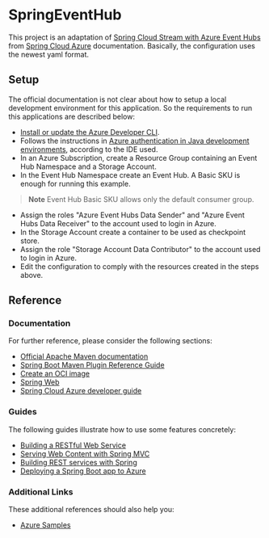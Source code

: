 # SpringEventHub

This project is an adaptation of [Spring Cloud Stream with Azure Event Hubs](https://learn.microsoft.com/en-us/azure/developer/java/spring-framework/configure-spring-cloud-stream-binder-java-app-azure-event-hub) from [Spring Cloud Azure](https://learn.microsoft.com/en-us/azure/developer/java/spring-framework/) documentation. Basically, the configuration uses the newest yaml format.

## Setup

The official documentation is not clear about how to setup a local development environment for this application. So the requirements to run this applications are described below:

* [Install or update the Azure Developer CLI](https://learn.microsoft.com/en-us/azure/developer/azure-developer-cli/install-azd).
* Follows the instructions in [Azure authentication in Java development environments](https://learn.microsoft.com/en-us/azure/developer/java/sdk/identity-dev-env-auth#azure-cli-credential), according to the IDE used.
* In an Azure Subscription, create a Resource Group containing an Event Hub Namespace and a Storage Account.
* In the Event Hub Namespace create an Event Hub. A Basic SKU is enough for running this example.
> **Note**
> Event Hub Basic SKU allows only the default consumer group.
* Assign the roles "Azure Event Hubs Data Sender" and "Azure Event Hubs Data Receiver" to the account used to login in Azure.
* In the Storage Account create a container to be used as checkpoint store.
* Assign the role "Storage Account Data Contributor" to the account used to login in Azure.
* Edit the configuration to comply with the resources created in the steps above.

## Reference

### Documentation
For further reference, please consider the following sections:

* [Official Apache Maven documentation](https://maven.apache.org/guides/index.html)
* [Spring Boot Maven Plugin Reference Guide](https://docs.spring.io/spring-boot/docs/3.1.5/maven-plugin/reference/html/)
* [Create an OCI image](https://docs.spring.io/spring-boot/docs/3.1.5/maven-plugin/reference/html/#build-image)
* [Spring Web](https://docs.spring.io/spring-boot/docs/3.1.5/reference/htmlsingle/index.html#web)
* [Spring Cloud Azure developer guide](https://aka.ms/spring/msdocs/developer-guide)

### Guides
The following guides illustrate how to use some features concretely:

* [Building a RESTful Web Service](https://spring.io/guides/gs/rest-service/)
* [Serving Web Content with Spring MVC](https://spring.io/guides/gs/serving-web-content/)
* [Building REST services with Spring](https://spring.io/guides/tutorials/rest/)
* [Deploying a Spring Boot app to Azure](https://spring.io/guides/gs/spring-boot-for-azure/)

### Additional Links
These additional references should also help you:

* [Azure Samples](https://aka.ms/spring/samples)

